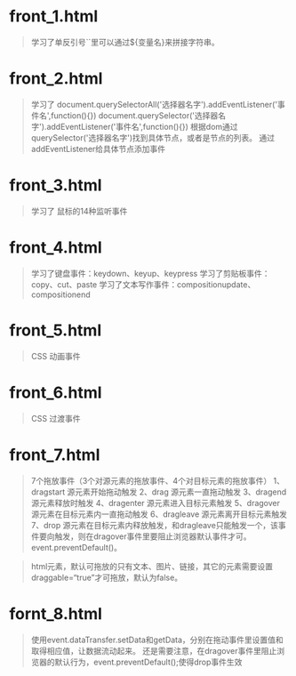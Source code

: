 # front_1.html
> 学习了单反引号``里可以通过${变量名}来拼接字符串。

# front_2.html
> 学习了
> document.querySelectorAll('选择器名字').addEventListener('事件名',function(){})
> document.querySelector('选择器名字').addEventListener('事件名',function(){})
> 根据dom通过querySelector('选择器名字')找到具体节点，或者是节点的列表。
> 通过addEventListener给具体节点添加事件

# front_3.html
> 学习了 鼠标的14种监听事件

# front_4.html
> 学习了键盘事件：keydown、keyup、keypress
> 学习了剪贴板事件：copy、cut、paste
> 学习了文本写作事件：compositionupdate、compositionend

# front_5.html
> CSS 动画事件

# front_6.html
> CSS 过渡事件

# front_7.html
> 7个拖放事件（3个对源元素的拖放事件、4个对目标元素的拖放事件）
1、dragstart 源元素开始拖动触发
2、drag 源元素一直拖动触发
3、dragend 源元素释放时触发
4、dragenter 源元素进入目标元素触发
5、dragover 源元素在目标元素内一直拖动触发
6、dragleave 源元素离开目标元素触发
7、drop 源元素在目标元素内释放触发，和dragleave只能触发一个，该事件要向触发，则在dragover事件里要阻止浏览器默认事件才可。event.preventDefault()。

> html元素，默认可拖放的只有文本、图片、链接，其它的元素需要设置draggable=“true”才可拖放，默认为false。

# fornt_8.html
> 使用event.dataTransfer.setData和getData，分别在拖动事件里设置值和取得相应值，让数据流动起来。
> 还是需要注意，在dragover事件里阻止浏览器的默认行为，event.preventDefault();使得drop事件生效

